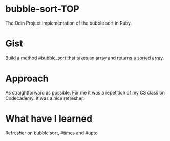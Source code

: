 # bubble-sort-TOP
The Odin Project implementation of the bubble sort in Ruby. 

# Gist
Build a method #bubble_sort that takes an array and returns a sorted array. 

# Approach
As straightforward as possible. For me it was a repetition of my CS class on Codecademy. It was a nice refresher.

# What have I learned
Refresher on bubble sort, #times and #upto